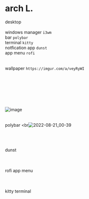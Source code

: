 # arch L.
desktop
<br> 
<br> windows manager ``i3wm``
<br>bar ``polybar``
<br>terminal ``kitty``
<br>notfication app ``dunst``
<br>app menu ``rofi``
<br>
<br>
<br>wallpaper ``https://imgur.com/a/veyRyWI``
<br>
<br>
<br>
<br>
<br>
<br>
<br>
<br>![image](https://user-images.githubusercontent.com/109595809/185766147-08cb2688-59f1-4327-96ad-f9dfb60600b6.png)
<br>
<br>
<br>polybar
<br![2022-08-21_00-39](https://user-images.githubusercontent.com/109595809/185767104-2de9b723-8f10-43b5-a08c-4f90d461a4b3.png)


<br>
<br>
<br>dunst
<br>

<br>
<br>
<br>rofi app menu
<br>

<br>
<br>
<br>kitty terminal
<br>

<br>
